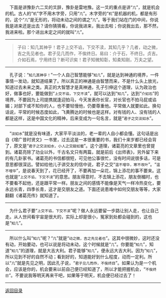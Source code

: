 &emsp;下面是讲豫卦六二爻的爻辞，豫卦是雷地豫。这一爻的重点是讲“``几``”，就是机会的机。古人的“``机``”字不用木字旁，只用“``几``”。木字旁的“``机``”是机器的机，都是有形的，这个“``几``”是无形的，将动未动之间的谓之“``几``”。等于我们站在门的中间，你说我是进来还是出去？请你猜猜看，你说我进来，我出去啦；你说我出去，那不然，我进来啦。那个进出未定之间的就叫“``几``”。
___
> 子曰：知几其神乎！君子上交不谄，下交不渎，其知几乎？几者，动之微，吉之先见者也。君子见几而作，不俟终日。易曰：介于石，不终日。贞吉。介如石焉，宁用终日？断可识矣！君子知微知彰，知柔知刚，万夫之望。
___
&emsp;孔子说：“``知几其神乎！``”一个人自己智慧能够“``知几``”，就是达到神通的境界，一件事情一发动，就知道结果了。所以真正的神通是由智慧而来，不是什么头上放光，知道过去未来之类。真正的大智慧才是真神通，孔子引伸这个道理，认为政治也好，做事也好，要能做到“``上交不谄，下交不渎``”，就可以达到“``知几``”，达到“``介如石``”的境界。不要因为上司提携就逢迎拍马，今天发表你长官，对长官也不拍马屁或谄媚；对部下或不知你的人，也不要轻慢他，仍要尊重他。平常做人就要如此。换句话说，平常的时候态度如此，飞黄腾达的时候也是这样。对有钱的人、没有钱的人都是这样，这是中国文化的精神，后来变成为一句名言，就是“``君子之交淡如水``”。
___
&emsp;“``淡如水``”就是没有味道，大家平平淡淡的，老一辈的人自小都会懂。这句话是出自《增广昔时贤文》一书里，过去这是一本很重要的书，我们十来岁都已经会背了，原文是“``君子之交淡如水，小人之交甜如蜜``”。这个道理，诸葛亮的文章里也曾提到。诸葛亮除了功业以外，千古名文只有两篇，就是前后《出师表》，另外留下来的有几卦家书。诸葛亮的书信都很短，可见他公事很忙，没有时间说很多话，可是意思都很深远。譬如给他儿子讲交友的信中说，君子之交“``温不增华，寒不改叶``”。“``温不增华``”，是说春天到了，花已经开了，不要再加一朵花，锦上添花的事不要来。这也就是“``上交不谄，下交不渎``”的意思。朋友得意时，不去锦上添花，朋友倒楣时，也不要看不起他，还是跟平常一样。朋友之间的感情不能像是天气一样冷热变化，要永远长青，四季长青，这才是交朋友之道。下面还说患难中如何交朋友等等，大家翻翻《诸葛亮传》就知道了。
___
&emsp;为什么君子要“``上交不谄，下交不渎``”呢？做人永远要留一步路让别人走，也让自己走。从人世间看宇宙是很大的，实际上却是很小，冤家到处都会碰到的，这也是“``知几``”。
___
&emsp;所以什么叫“``知几``”呢？“``几``”就是“``动之微，吉之先见者也``”。这其中很微妙，这时还没有动，开始要动，也可以说是将动未动，这个时候就是“``几``”。你要能“``知几``”，知道“``知几``”的道理，就是大吉大利。君子能够“``知几``”，便永远大吉大利。因为“``知几``”，所以见到不好的自然不动；看到好的，知道能好到什么程度，动而一定利。所以“``几``”就是先见之明，因此孔子说，“``君子见几而作，不俟终目``”。如果认为是一个机会，应该是你的，机会要来以前自己便已经知道了，所以才能把握机会，“``不俟终日``”。不要说我等明天再来干吧，如果等于明天，机会便已经过去了！
___
[返回目录](../../../master/README.md#目录)